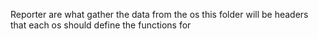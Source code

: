 Reporter are what gather the data from the os this folder will be headers that
each os should define the functions for